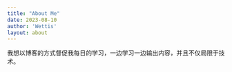 ```yaml
---
title: "About Me"
date: 2023-08-10
author: 'Wettis'
layout: about
---
```

我想以博客的方式督促我每日的学习，一边学习一边输出内容，并且不仅局限于技术。